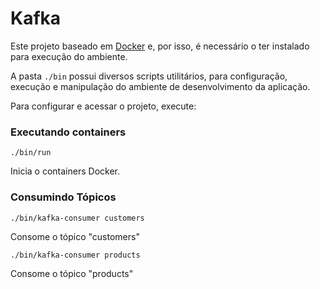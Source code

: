# Kafka

Este projeto baseado em [Docker](https://www.docker.com/) e, por isso, é necessário o ter instalado para execução do ambiente.

A pasta `./bin` possui diversos scripts utilitários, para configuração, execução e manipulação do ambiente de desenvolvimento da aplicação.

Para configurar e acessar o projeto, execute:

### Executando containers

```
./bin/run
```
Inicia o containers Docker.

### Consumindo Tópicos

```
./bin/kafka-consumer customers
```
Consome o tópico "customers"

```
./bin/kafka-consumer products
```
Consome o tópico "products"